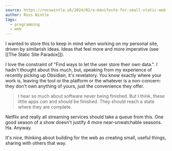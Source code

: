 ```yaml
---
source: https://rosswintle.uk/2024/02/a-manifesto-for-small-static-web-apps/
author: Ross Wintle
tags:
  - programming
  - web
---
```

I wanted to store this to keep in mind when working on my personal site, driven by similarish ideas. Ideas that feel more and more imperative (see [[The Static Site Paradox]]).

I love the constraint of "Find ways to let the user store their own data.". I hadn't thought about this much, but, speaking from my experience of recently picking up Obsidian, it's revelatory. You know exactly where your work is, leaving the tool or the platform or the whatever is a non-concern: they don't own anything of yours, just the convenience they offer.

>I hear so much about software never being finished. But I think, these little apps _can_ and _should_ be finished. They should reach a state where they are complete.

Netflix and really all streaming services should take a queue from this. One good season of a show doesn't justify 4 more near-unwatchable seasons. Ha. Anyway.

It's nice, thinking about building for the web as creating small, useful things, sharing with others that way.